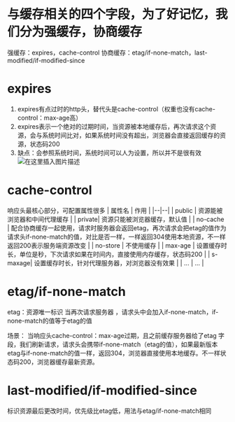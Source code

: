 # 与缓存相关的四个字段，为了好记忆，我们分为强缓存，协商缓存

强缓存：expires，cache-control
协商缓存：etag/if-none-match，last-modified/if-modified-since

# expires

1. expires有点过时的http头，替代头是cache-control（权重也没有cache-control：max-age高）
2. expires表示一个绝对的过期时间，当资源被本地缓存后，再次请求这个资源，会与系统时间比对，如果系统时间没有超出，浏览器会直接返回缓存的资源，状态码200
3. 缺点：会参照系统时间，系统时间可以人为设置，所以并不是很有效
   ![在这里插入图片描述](https://img-blog.csdnimg.cn/direct/f6283a03c865402a8c16ed7b9f9cbe57.png)

# cache-control

响应头最核心部分，可配置属性很多
| 属性名 | 作用 |
|--|--|
| public | 资源能被浏览器和中间代理缓存 |
| private| 资源只能被浏览器缓存，默认值 |
| no-cache | 配合协商缓存一起使用，请求时服务器会返回etag，再次请求会把etag的值作为请求头if-none-match的值，对比是否一样，一样返回304使用本地资源，不一样返回200表示服务端资源改变 |
| no-store | 不使用缓存 |
| max-age | 设置缓存时长，单位是秒，下次请求如果在时间内，直接使用内存缓存，状态码200 |
| s-maxage| 设置缓存时长，针对代理服务器，对浏览器没有效果 |
| ... | ... |

# etag/if-none-match

etag：资源唯一标识
当再次请求服务器 ，请求头中会加入if-none-match，if-none-match的值等于etag的值

场景：
当响应头cache-control：max-age过期，且之前缓存服务器给了etag 字段，我们刷新请求，请求头会携带if-none-match（etag的值），如果最新版本etag与if-none-match的值一样，返回304，浏览器直接使用本地缓存。不一样状态码200，浏览器缓存最新资源。

# last-modified/if-modified-since

标识资源最后更改时间，优先级比etag低，用法与etag/if-none-match相同

